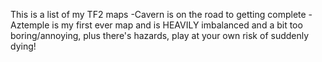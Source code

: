 This is a list of my TF2 maps
  -Cavern is on the road to getting complete
  -Aztemple is my first ever map and is HEAVILY imbalanced and a bit too boring/annoying, plus there's hazards, play at your own risk of suddenly dying!
